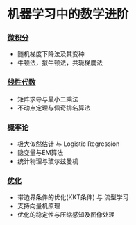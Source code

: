 # 机器学习中的数学进阶

### [微积分](https://github.com/fengguan/education/tree/master/Mathematics/Calculus)
* 随机梯度下降法及其变种
* 牛顿法，拟牛顿法，共轭梯度法

### [线性代数](https://github.com/fengguan/education/tree/master/Mathematics/LinearAlgebra)
* 矩阵求导与最小二乘法
* 不动点定理与佩奇排名算法

### [概率论](https://github.com/fengguan/education/tree/master/Mathematics/probability)
* 极大似然估计 与 Logistic Regression
* 隐变量与EM算法
* 统计物理与玻尔兹曼机

### [优化](https://github.com/fengguan/education/blob/master/Mathematics/optimization/README.md)
* 带边界条件的优化(KKT条件) 与 流型学习
* 支持向量机原理
* 优化的稳定性与压缩感知及图像处理


